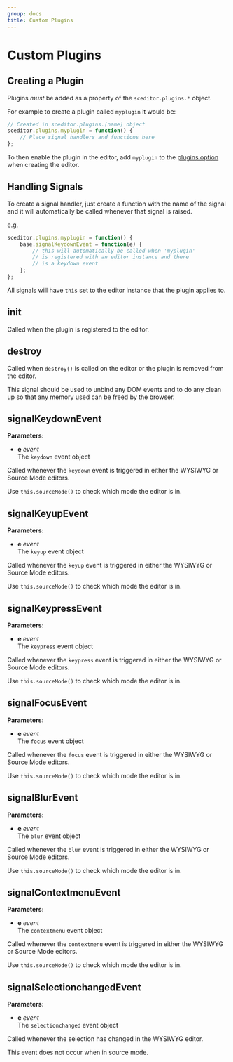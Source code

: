 ```yaml
---
group: docs
title: Custom Plugins
---
```


# Custom Plugins <a id="custom-plugins"></a>


## Creating a Plugin <a id="creating"></a>

Plugins *must* be added as a property of the `sceditor.plugins.*` object.

For example to create a plugin called `myplugin` it would be:

```js
// Created in sceditor.plugins.[name] object
sceditor.plugins.myplugin = function() {
	// Place signal handlers and functions here
};
```

To then enable the plugin in the editor, add `myplugin` to the [plugins option](/documentation/options/#plugins) when creating the editor.


## Handling Signals <a id="handling-signals"></a>

To create a signal handler, just create a function with the name of the signal and it will automatically be called whenever that signal is raised.

e.g.

```js
sceditor.plugins.myplugin = function() {
	base.signalKeydownEvent = function(e) {
		// this will automatically be called when 'myplugin'
		// is registered with an editor instance and there
		// is a keydown event
	};
};
```

All signals will have `this` set to the editor instance that the plugin applies to.


## init <a id="init"></a>

Called when the plugin is registered to the editor.


## destroy <a id="destroy"></a>

Called when `destroy()` is called on the editor or the plugin is removed from the editor.

This signal should be used to unbind any DOM events and to do any clean up so that any memory used can be freed by the browser.


## signalKeydownEvent <a id="signalKeydownEvent"></a>

**Parameters:**

 * **e** *event*  
   The `keydown` event object

Called whenever the `keydown` event is triggered in either the WYSIWYG or Source Mode editors.

Use `this.sourceMode()` to check which mode the editor is in.


## signalKeyupEvent <a id="signalKeyupEvent"></a>

**Parameters:**

 * **e** *event*  
   The `keyup` event object

Called whenever the `keyup` event is triggered in either the WYSIWYG or Source Mode editors.

Use `this.sourceMode()` to check which mode the editor is in.


## signalKeypressEvent <a id="signalKeypressEvent"></a>

**Parameters:**

 * **e** *event*  
   The `keypress` event object

Called whenever the `keypress` event is triggered in either the WYSIWYG or Source Mode editors.

Use `this.sourceMode()` to check which mode the editor is in.


## signalFocusEvent <a id="signalFocusEvent"></a>

**Parameters:**

 * **e** *event*  
   The `focus` event object

Called whenever the `focus` event is triggered in either the WYSIWYG or Source Mode editors.

Use `this.sourceMode()` to check which mode the editor is in.


## signalBlurEvent <a id="signalBlurEvent"></a>

**Parameters:**

 * **e** *event*  
   The `blur` event object

Called whenever the `blur` event is triggered in either the WYSIWYG or Source Mode editors.

Use `this.sourceMode()` to check which mode the editor is in.


## signalContextmenuEvent <a id="signalContextmenuEvent"></a>

**Parameters:**

 * **e** *event*  
   The `contextmenu` event object

Called whenever the `contextmenu` event is triggered in either the WYSIWYG or Source Mode editors.

Use `this.sourceMode()` to check which mode the editor is in.


## signalSelectionchangedEvent <a id="signalSelectionchangedEvent"></a>

**Parameters:**

 * **e** *event*  
   The `selectionchanged` event object

Called whenever the selection has changed in the WYSIWYG editor.

<span  class="notice info">
	This event does not occur when in source mode.
</span>
